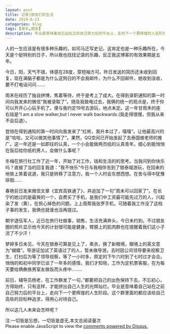 ```yaml
---
layout: post
title: 记录|朋友们的生活
date: 2019-6-13
categories: blog
tags: [成长,朋友]
description: 毕业是意味着自己站在之前自己努力后的平台上，走向下一个更辉煌的人生阶段。
---
```



人的一生应该是有很多种乐趣的，如司马迁写史记。这肯定也是一种乐趣所在，今天是个挺特别的日子，所以我也找找记录的乐趣，反正我这博客的有效果期是五年。

今日，阳，天气不错，体感在28度，穿短袖方可。昨日发送的简历还未收到回复，现在满脑子都是为什么这狗日的不会我邮件，为什么不回邮件，她收到没收，要不打电话问问.......

雨禾在经历了独自拼博，焦着等待，终于是考上了成大。在得到录职通知的第一时间向我发来的微信“我被录取了”。随及我致电过去，我俩的统一的观点是，终于你可以开开心心玩手机了。便与我约定19号去游玩，地点未定。这一年甘雨禾的座右铭是“I am a slow walker,but l never walk backwards.(我走得很慢，但我从来不会后退）。

登旭在得到通知的第一时间向我发来了“红彬，我升本过了，嘻嘻“。让他最高兴的是”哈哈，又可以做其他事情了“。果然，QQ空间已开始发起了去泰国做老师的推广。这一年还是一如即往的认真，一个小会能做两页纸的认真青年。细心到能悄悄在饭后给你纸的男人，会做什么事呢？

冬梅在旅行社工作了近一年，开始了对工作，钱和生活的的思考。当我问到你快乐吗？直接了当的回复我道：”我不快乐“今日与我相伴去到了银泰城游玩，在回来的地铁上笑着说道，我只是转移了注意力，我一个人时会东想西想。在舍与得中犹豫徘徊......

春艳前日发来微信文章《宜宾高铁通了》，并追加了一句”周未可以回家了”。在长宁的她过的是最爽的一个，自费买了手机，是我们中工资最可能先过万的人，兴起染了发（黄），在担心掉色的问题。上上周帮我张罗手机，可随着我工作没了这档子事的发生，我俩也就谁也没再提过。

朝宇退伍军人，近日在旅行社做事，销售，生活充满奔头，今日未约到。不过朋友圈的照片显示他今天的计划很可能是健身，臂膀上的肌肉群也在提醒着我们这小子流了不少汗！

梦婷多日未见，今天在银泰可算是见上了，素衣，换了新眼境，眼境上的英文意为”蝴蝶“。导游证加试了英语过了的人，暂未做导游。去时因公司领导要来视察卫生，打扫后为等了领导视察，等了一小时多，原定的下午六时到了七时过才会合。悄悄的和初中同学已谈了一年多的感情，我们才知晓，工作为定机票客服，在为每天要给俩彝族男室友做饭而头疼中........

前日，辅导员杨老，在工作群发了一句，”都要把自己的出色保持下去，不忘初心，方得始终，只有这样，才能拼出自己人生的光辉灿烂。毕业是意味着自己站在之前自己努力后的平台上，走向下一个更辉煌的人生阶段。这个群里面的都应该给自己高些的目标种追求，得用心对待自己。

所以这几人未来会怎样呢？

<span id="busuanzi_container_page_pv">
  注:一切皆是忘想，一切皆是虚无,本文总阅读量<span id="busuanzi_value_page_pv"></span>次
</span>


<script id="dsq-count-scr" src="//huiweishijie.disqus.com/count.js" async></script>

<div id="disqus_thread"></div>
<script>

/**
*  RECOMMENDED CONFIGURATION VARIABLES: EDIT AND UNCOMMENT THE SECTION BELOW TO INSERT DYNAMIC VALUES FROM YOUR PLATFORM OR CMS.
*  LEARN WHY DEFINING THESE VARIABLES IS IMPORTANT: https://disqus.com/admin/universalcode/#configuration-variables*/
/*
var disqus_config = function () {
this.page.url = PAGE_URL;  // Replace PAGE_URL with your page's canonical URL variable
this.page.identifier = PAGE_IDENTIFIER; // Replace PAGE_IDENTIFIER with your page's unique identifier variable
};
*/
(function() { // DON'T EDIT BELOW THIS LINE
var d = document, s = d.createElement('script');
s.src = 'https://huiweishijie.disqus.com/embed.js';
s.setAttribute('data-timestamp', +new Date());
(d.head || d.body).appendChild(s);
})();
</script>
<noscript>Please enable JavaScript to view the <a href="https://disqus.com/?ref_noscript">comments powered by Disqus.</a></noscript>


